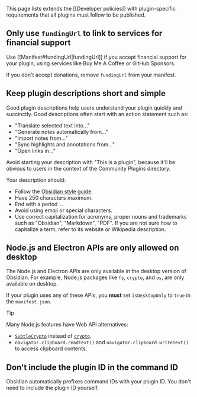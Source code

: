 This page lists extends the [[Developer policies]] with plugin-specific requirements that all plugins must follow to be published.

## Only use `fundingUrl` to link to services for financial support

Use [[Manifest#fundingUrl|fundingUrl]] if you accept financial support for your plugin, using services like Buy Me A Coffee or GitHub Sponsors.

If you don't accept donations, remove `fundingUrl` from your manifest.

## Keep plugin descriptions short and simple

Good plugin descriptions help users understand your plugin quickly and succinctly. Good descriptions often start with an action statement such as:

- "Translate selected text into..."
- "Generate notes automatically from..."
- "Import notes from..."
- "Sync highlights and annotations from..."
- "Open links in..."

Avoid starting your description with "This is a plugin", because it'll be obvious to users in the context of the Community Plugins directory.

Your description should:

- Follow the [Obsidian style guide](https://help.obsidian.md/Contributing+to+Obsidian/Style+guide).
- Have 250 characters maximum.
- End with a period `.`.
- Avoid using emoji or special characters.
- Use correct capitalization for acronyms, proper nouns and trademarks such as "Obsidian", "Markdown", "PDF". If you are not sure how to capitalize a term, refer to its website or Wikipedia description.

## Node.js and Electron APIs are only allowed on desktop

The Node.js and Electron APIs are only available in the desktop version of Obsidian. For example, Node.js packages like `fs`, `crypto`, and `os`, are only available on desktop.

If your plugin uses any of these APIs, you **must** set `isDesktopOnly` to `true` in the `manifest.json`.

> [!tip]
> Many Node.js features have Web API alternatives:
>
> - [`SubtleCrypto`](https://developer.mozilla.org/en-US/docs/Web/API/SubtleCrypto) instead of [`crypto`](https://nodejs.org/api/crypto.html).
> - `navigator.clipboard.readText()` and `navigator.clipboard.writeText()` to access clipboard contents.

## Don't include the plugin ID in the command ID

Obsidian automatically prefixes command IDs with your plugin ID. You don't need to include the plugin ID yourself.
